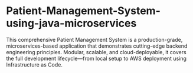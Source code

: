 # Patient-Management-System-using-java-microservices
This comprehensive Patient Management System is a production-grade, microservices-based application that demonstrates cutting-edge backend engineering principles. Modular, scalable, and cloud-deployable, it covers the full development lifecycle—from local setup to AWS deployment using Infrastructure as Code.
